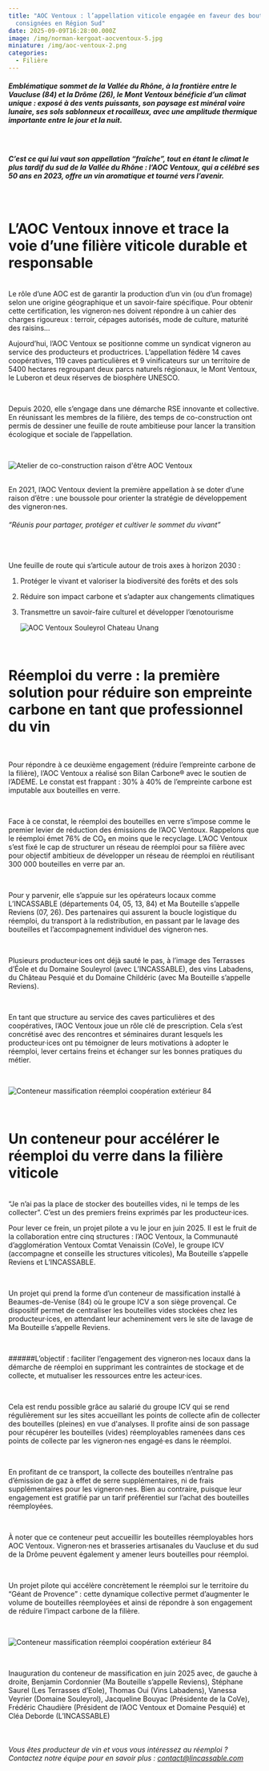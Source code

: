 ```yaml
---
title: "AOC Ventoux : l’appellation viticole engagée en faveur des bouteilles
  consignées en Région Sud"
date: 2025-09-09T16:28:00.000Z
image: /img/norman-kergoat-aocventoux-5.jpg
miniature: /img/aoc-ventoux-2.png
categories:
  - Filière
---
```

##### Emblématique sommet de la Vallée du Rhône, à la frontière entre le Vaucluse (84) et la Drôme (26), le Mont Ventoux bénéficie d’un climat unique : exposé à des vents puissants, son paysage est minéral voire lunaire, ses sols sablonneux et rocailleux, avec une amplitude thermique importante entre le jour et la nuit.

<br>

##### C’est ce qui lui vaut son appellation “fraîche”, tout en étant le climat le plus tardif du sud de la Vallée du Rhône : l’AOC Ventoux, qui a célébré ses 50 ans en 2023, offre un vin aromatique et tourné vers l’avenir.

<br>

# L’AOC Ventoux innove et trace la voie d’une filière viticole durable et responsable 

<br>
Le rôle d’une AOC est de garantir la production d’un vin (ou d’un fromage) selon une origine géographique et un savoir-faire spécifique. Pour obtenir cette certification, les vigneron·nes doivent répondre à un cahier des charges rigoureux : terroir, cépages autorisés, mode de culture, maturité des raisins…  

<br>

Aujourd’hui, l’AOC Ventoux se positionne comme un syndicat vigneron au service des producteurs et productrices. L’appellation fédère 14 caves coopératives, 119 caves particulières et 9 vinificateurs sur un territoire de 5400 hectares regroupant deux parcs naturels régionaux, le Mont Ventoux, le Luberon et deux réserves de biosphère UNESCO.

<br>

Depuis 2020, elle s’engage dans une démarche RSE innovante et collective. En réunissant les membres de la filière, des temps de co-construction ont permis de dessiner une feuille de route ambitieuse pour lancer la transition écologique et sociale de l’appellation. 

<br>

![Atelier de co-construction raison d'être AOC Ventoux](/img/atelier-co-construction-raison-d-être-aoc-ventoux.jpg "Atelier de co-construction de la raison d'être AOC Ventoux (Crédit photo : Norman Kergoat)")

<br>
En 2021, l’AOC Ventoux devient la première appellation à se doter d’une raison d’être : une boussole pour orienter la stratégie de développement des vigneron·nes. 

<br>

###### “Réunis pour partager, protéger et cultiver le sommet du vivant”

<br>

Une feuille de route qui s’articule autour de trois axes à horizon 2030 :

1. Protéger le vivant et valoriser la biodiversité des forêts et des sols
2. Réduire son impact carbone et s’adapter aux changements climatiques
3. Transmettre un savoir-faire culturel et développer l’œnotourisme

   ![AOC Ventoux Souleyrol Chateau Unang ](/img/aoc-ventoux-souleyrol-chateau-unang-norman-kergoat-.jpg "AOC Ventoux Souleyrol Chateau Unang (Crédit photo : Norman Kergoat)")

  <br>

# Réemploi du verre : la première solution pour réduire son empreinte carbone en tant que professionnel du vin

<br>

Pour répondre à ce deuxième engagement (réduire l’empreinte carbone de la filière), l’AOC Ventoux a réalisé son Bilan Carbone® avec le soutien de l’ADEME. Le constat est frappant : 30% à 40% de l’empreinte carbone est imputable aux bouteilles en verre. 

<br>

Face à ce constat, le réemploi des bouteilles en verre s’impose comme le premier levier de réduction des émissions de l’AOC Ventoux. Rappelons que le réemploi émet 76% de CO₂  en moins que le recyclage. 
L’AOC Ventoux s’est fixé le cap de structurer un réseau de réemploi pour sa filière avec pour objectif ambitieux de développer un réseau de réemploi en réutilisant 300 000 bouteilles en verre par an. 

<br>

Pour y parvenir, elle s’appuie sur les opérateurs locaux comme L’INCASSABLE (départements 04, 05, 13, 84) et Ma Bouteille s’appelle Reviens (07, 26). Des partenaires qui assurent la boucle logistique du réemploi, du transport à la redistribution, en passant par le lavage des bouteilles et l’accompagnement individuel des vigneron·nes. 

<br>

Plusieurs producteur·ices ont déjà sauté le pas, à l’image des Terrasses d’Éole et du Domaine Souleyrol (avec L’INCASSABLE), des vins Labadens, du Château Pesquié et du Domaine Childéric (avec Ma Bouteille s’appelle Reviens).

<br>

En tant que structure au service des caves particulières et des coopératives, l’AOC Ventoux joue un rôle clé de prescription. Cela s’est concrétisé avec des rencontres et séminaires durant lesquels les producteur·ices ont pu témoigner de leurs motivations à adopter le réemploi, lever certains freins et échanger sur les bonnes pratiques du métier. 

<br>

![Conteneur massification réemploi coopération extérieur 84](/img/conteneur-massification-réemploi-coopération-extérieur-84.jpeg "Conteneur massification réemploi Vaucluse 2025")

<br>

# Un conteneur pour accélérer le réemploi du verre dans la filière viticole

<br>
“Je n’ai pas la place de stocker des bouteilles vides, ni le temps de les collecter”. C’est un des premiers freins exprimés par les producteur·ices.  

<br>

Pour lever ce frein, un projet pilote a vu le jour en juin 2025. Il est le fruit de la collaboration  entre cinq structures : l’AOC Ventoux, la Communauté d’agglomération Ventoux Comtat Venaissin (CoVe), le groupe ICV (accompagne et conseille les structures viticoles), Ma Bouteille s’appelle Reviens et L’INCASSABLE.

<br>

Un projet qui prend la forme d’un conteneur de massification installé à Beaumes-de-Venise (84) où le groupe ICV a son siège provençal. Ce dispositif permet de centraliser les bouteilles vides stockées chez les producteur·ices, en attendant leur acheminement vers le site de lavage de Ma Bouteille s’appelle Reviens. 

<br>

\######L’objectif : faciliter l’engagement des vigneron·nes locaux dans la démarche de réemploi en supprimant les contraintes de stockage et de collecte, et mutualiser les ressources entre les acteur·ices. 

<br>

Cela est rendu possible grâce au salarié du groupe ICV qui se rend régulièrement sur les sites accueillant les points de collecte afin de collecter des bouteilles (pleines) en vue d'analyses. Il profite ainsi de son passage pour récupérer les bouteilles (vides) réemployables ramenées dans ces points de collecte par les vigneron·nes engagé·es dans le réemploi.

<br>

En profitant de ce transport, la collecte des bouteilles n’entraîne pas d’émission de gaz à effet de serre supplémentaires, ni de frais supplémentaires pour les vigneron·nes. Bien au contraire, puisque leur engagement est gratifié par un tarif préférentiel sur l’achat des bouteilles réemployées.

<br>

À noter que ce conteneur peut accueillir les bouteilles réemployables hors AOC Ventoux. Vigneron·nes et brasseries artisanales du Vaucluse et du sud de la Drôme peuvent également y amener leurs bouteilles pour réemploi. 

<br>

Un projet pilote qui accélère concrètement le réemploi sur le territoire du “Géant de Provence” : cette dynamique collective permet d’augmenter le volume de bouteilles réemployées et ainsi de répondre à son engagement de réduire l’impact carbone de la filière. 

<br>

![Conteneur massification réemploi coopération extérieur 84](/img/conteneur-massification-réemploi-inauguration-vaucluse.jpeg "Inauguration du conteneur massification réemploi de bouteilles Vaucluse juin 2025")

<br>

Inauguration du conteneur de massification en juin 2025 avec, de gauche à droite, Benjamin Cordonnier (Ma Bouteille s’appelle Reviens), Stéphane Saurel (Les Terrasses d’Eole), Thomas Oui (Vins Labadens), Vanessa Veyrier (Domaine Souleyrol), Jacqueline Bouyac (Présidente de la CoVe), Frédéric Chaudière (Président de l’AOC Ventoux et Domaine Pesquié) et Cléa Deborde (L’INCASSABLE)

<br>

###### Vous êtes producteur de vin et vous vous intéressez au réemploi ? Contactez notre équipe pour en savoir plus : contact@lincassable.com
